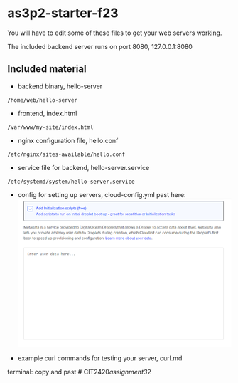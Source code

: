 # as3p2-starter-f23

You will have to edit some of these files to get your web servers working.

The included backend server runs on port 8080, 127.0.0.1:8080

## Included material

- backend binary, hello-server

```
/home/web/hello-server
```

- frontend, index.html

```
/var/www/my-site/index.html
```

- nginx configuration file, hello.conf

```
/etc/nginx/sites-available/hello.conf
```

- service file for backend, hello-server.service

```
/etc/systemd/system/hello-server.service
```

- config for setting up servers, cloud-config.yml
  past here:
  ![](/imgs/Droplet.png)

- example curl commands for testing your server, curl.md

terminal: copy and past
#   C I T 2 4 2 0 _ a s s i g n m e n t 3 _ 2 
 
 